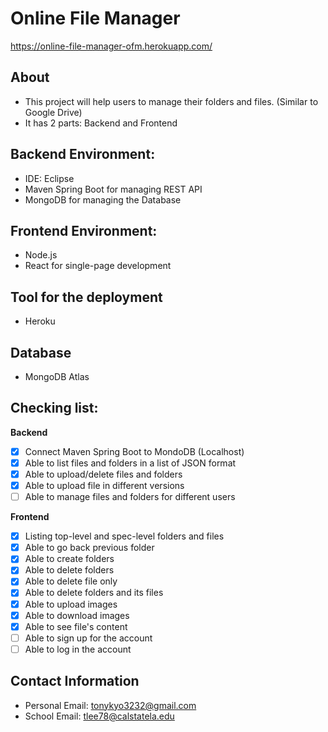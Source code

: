 # Online File Manager
https://online-file-manager-ofm.herokuapp.com/

## About
- This project will help users to manage their folders and files. (Similar to Google Drive)
- It has 2 parts: Backend and Frontend

## Backend Environment:
- IDE: Eclipse
- Maven Spring Boot for managing REST API
- MongoDB for managing the Database

## Frontend Environment:
- Node.js
- React for single-page development

## Tool for the deployment
- Heroku

## Database
- MongoDB Atlas

## Checking list:
**Backend**
- [x] Connect Maven Spring Boot to MondoDB (Localhost)
- [x] Able to list files and folders in a list of JSON format
- [x] Able to upload/delete files and folders
- [x] Able to upload file in different versions
- [ ] Able to manage files and folders for different users

**Frontend**
- [x] Listing top-level and spec-level folders and files
- [x] Able to go back previous folder
- [x] Able to create folders
- [x] Able to delete folders
- [x] Able to delete file only
- [x] Able to delete folders and its files
- [x] Able to upload images
- [x] Able to download images
- [x] Able to see file's content
- [ ] Able to sign up for the account
- [ ] Able to log in the account

## Contact Information
- Personal Email: tonykyo3232@gmail.com
- School Email: tlee78@calstatela.edu